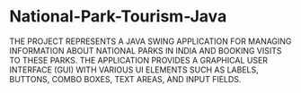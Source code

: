 # National-Park-Tourism-Java
THE PROJECT REPRESENTS A JAVA SWING APPLICATION FOR MANAGING INFORMATION ABOUT NATIONAL PARKS IN INDIA AND BOOKING VISITS TO THESE PARKS. THE APPLICATION PROVIDES A GRAPHICAL USER INTERFACE (GUI) WITH VARIOUS UI ELEMENTS SUCH AS LABELS, BUTTONS, COMBO BOXES, TEXT AREAS, AND INPUT FIELDS.
